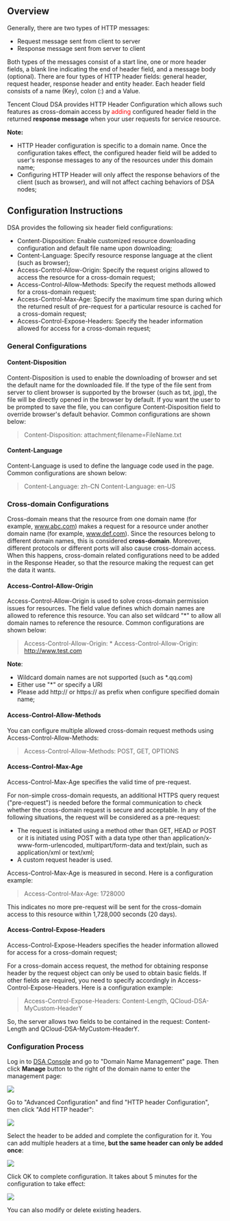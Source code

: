 ## Overview
Generally, there are two types of HTTP messages:

+ Request message sent from client to server
+ Response message sent from server to client

Both types of the messages consist of a start line, one or more header fields, a blank line indicating the end of header field, and a message body (optional). There are four types of HTTP header fields: general header, request header, response header and entity header. Each header field consists of a name (Key), colon (:) and a Value.

Tencent Cloud DSA provides HTTP Header Configuration which allows such features as cross-domain access by <font color="red">adding</font> configured header field in the returned **response message** when your user requests for service resource.

**Note:**

+ HTTP Header configuration is specific to a domain name. Once the configuration takes effect, the configured header field will be added to user's response messages to any of the resources under this domain name;
+ Configuring HTTP Header will only affect the response behaviors of the client (such as browser), and will not affect caching behaviors of DSA nodes;



## Configuration Instructions

DSA provides the following six header field configurations:
+ Content-Disposition: Enable customized resource downloading configuration and default file name upon downloading;
+ Content-Language: Specify resource response language at the client (such as browser);
+ Access-Control-Allow-Origin: Specify the request origins allowed to access the resource for a cross-domain request;
+ Access-Control-Allow-Methods: Specify the request methods allowed for a cross-domain request;
+ Access-Control-Max-Age: Specify the maximum time span during which the returned result of pre-request for a particular resource is cached for a cross-domain request;
+ Access-Control-Expose-Headers: Specify the header information allowed for access for a cross-domain request;


### General Configurations

#### Content-Disposition
Content-Disposition is used to enable the downloading of browser and set the default name for the downloaded file. If the type of the file sent from server to client browser is supported by the browser (such as txt, jpg), the file will be directly opened in the browser by default. If you want the user to be prompted to save the file, you can configure Content-Disposition field to override browser's default behavior. Common configurations are shown below:

> Content-Disposition: attachment;filename=FileName.txt

#### Content-Language
Content-Language is used to define the language code used in the page. Common configurations are shown below:

> Content-Language: zh-CN
> Content-Language: en-US


### Cross-domain Configurations
Cross-domain means that the resource from one domain name (for example, www.abc.com) makes a request for a resource under another domain name (for example, www.def.com). Since the resources belong to different domain names, this is considered **cross-domain**. Moreover, different protocols or different ports will also cause cross-domain access. When this happens, cross-domain related configurations need to be added in the Response Header, so that the resource making the request can get the data it wants.

#### Access-Control-Allow-Origin
Access-Control-Allow-Origin is used to solve cross-domain permission issues for resources. The field value defines which domain names are allowed to reference this resource. You can also set wildcard "*" to allow all domain names to reference the resource. Common configurations are shown below:

>Access-Control-Allow-Origin: *
>Access-Control-Allow-Origin: http://www.test.com

**Note**:

+ Wildcard domain names are not supported (such as *\.qq.com)
+ Either use "*" or specify a URI
+ Please add http:// or https:// as prefix when configure specified domain name;



#### Access-Control-Allow-Methods 
You can configure multiple allowed cross-domain request methods using Access-Control-Allow-Methods:

> Access-Control-Allow-Methods: POST, GET, OPTIONS


#### Access-Control-Max-Age
Access-Control-Max-Age specifies the valid time of pre-request.

For non-simple cross-domain requests, an additional HTTPS query request ("pre-request") is needed before the formal communication to check whether the cross-domain request is secure and acceptable. In any of the following situations, the request will be considered as a pre-request:

+ The request is initiated using a method other than GET, HEAD or POST or it is initiated using POST with a data type other than application/x-www-form-urlencoded, multipart/form-data and text/plain, such as application/xml or text/xml;
+ A custom request header is used.

Access-Control-Max-Age is measured in second. Here is a configuration example:

>Access-Control-Max-Age: 1728000

This indicates no more pre-request will be sent for the cross-domain access to this resource within 1,728,000 seconds (20 days).

#### Access-Control-Expose-Headers

Access-Control-Expose-Headers specifies the header information allowed for access for a cross-domain request;

For a cross-domain access request, the method for obtaining response header by the request object can only be used to obtain basic fields. If other fields are required, you need to specify accordingly in Access-Control-Expose-Headers. Here is a configuration example:

> Access-Control-Expose-Headers: Content-Length, QCloud-DSA-MyCustom-HeaderY

So, the server allows two fields to be contained in the request: Content-Length and QCloud-DSA-MyCustom-HeaderY.

### Configuration Process
Log in to [DSA Console](https://console.cloud.tencent.com/dsa) and go to "Domain Name Management" page. Then click **Manage** button to the right of the domain name to enter the management page:

![](https://main.qcloudimg.com/raw/338ca16aa8420af16f38702ff5b5cdf3.png)

Go to "Advanced Configuration" and find "HTTP header Configuration", then click "Add HTTP header":

![](https://main.qcloudimg.com/raw/268e2e790be6a7f65ff6fee2ba89a4ba.png)

Select the header to be added and complete the configuration for it. You can add multiple headers at a time, **but the same header can only be added once**:

![](https://main.qcloudimg.com/raw/2667c389959ae5f3a8ecf13da4734dfe.png)

Click OK to complete configuration. It takes about 5 minutes for the configuration to take effect:

![](https://main.qcloudimg.com/raw/fd14075e0138b212c84d544796d4222f.png)

You can also modify or delete existing headers.



